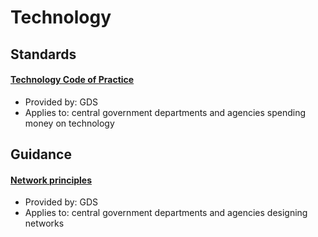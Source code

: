 # Technology

## Standards

#### [Technology Code of Practice](https://www.gov.uk/service-manual/technology/code-of-practice.html)

* Provided by: GDS
* Applies to: central government departments and agencies spending money on technology 

## Guidance

#### [Network principles](https://www.gov.uk/government/publications/network-principles/network-principles)

* Provided by: GDS
* Applies to: central government departments and agencies designing networks
